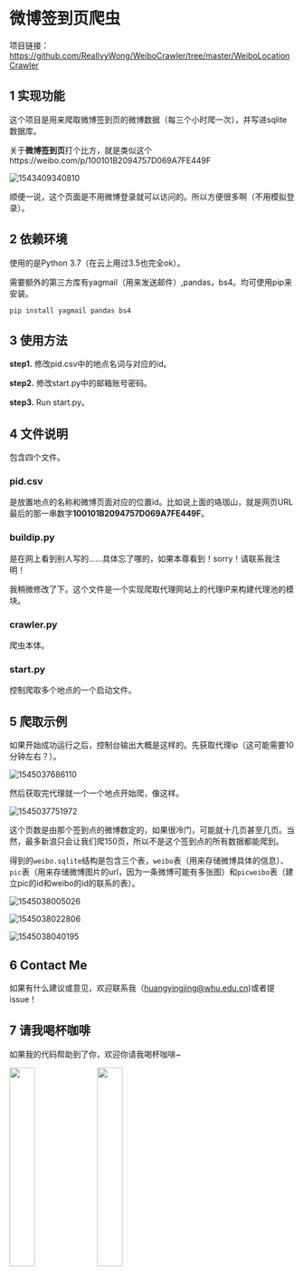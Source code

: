 # 微博签到页爬虫

项目链接：https://github.com/RealIvyWong/WeiboCrawler/tree/master/WeiboLocationCrawler

## 1 实现功能

这个项目是用来爬取微博签到页的微博数据（每三个小时爬一次），并写进sqlite数据库。

关于**微博签到页**打个比方，就是类似这个https://weibo.com/p/100101B2094757D069A7FE449F

![1543409340810](https://github.com/RealIvyWong/ImageHosting/raw/master/assets/1543409340810.png)

顺便一说，这个页面是不用微博登录就可以访问的。所以方便很多啊（不用模拟登录）。

## 2 依赖环境

使用的是Python 3.7（在云上用过3.5也完全ok）。

需要额外的第三方库有yagmail（用来发送邮件）,pandas，bs4。均可使用pip来安装。

```
pip install yagmail pandas bs4
```

## 3 使用方法

**step1.** 修改pid.csv中的地点名词与对应的id。

**step2.** 修改start.py中的邮箱账号密码。

**step3.** Run start.py。

## 4 文件说明

包含四个文件。

### pid.csv

是放置地点的名称和微博页面对应的位置id。比如说上面的珞珈山，就是网页URL最后的那一串数字**100101B2094757D069A7FE449F**。

### buildip.py

是在网上看到别人写的……具体忘了哪的，如果本尊看到！sorry！请联系我注明！

我稍微修改了下。这个文件是一个实现爬取代理网站上的代理IP来构建代理池的模块。

### crawler.py

爬虫本体。

### start.py

控制爬取多个地点的一个启动文件。

## 5 爬取示例

如果开始成功运行之后，控制台输出大概是这样的。先获取代理ip（这可能需要10分钟左右？）。

![1545037686110](https://github.com/RealIvyWong/ImageHosting/raw/master/assets/1545037686110.png)

然后获取完代理就一个一个地点开始爬，像这样。

![1545037751972](https://github.com/RealIvyWong/ImageHosting/raw/master/assets/1545037751972.png)

这个页数是由那个签到点的微博数定的，如果很冷门，可能就十几页甚至几页。当然，最多新浪只会让我们爬150页，所以不是这个签到点的所有数据都能爬到。

得到的`weibo.sqlite`结构是包含三个表，`weibo`表（用来存储微博具体的信息）、`pic`表（用来存储微博图片的url，因为一条微博可能有多张图）和`picweibo`表（建立pic的id和weibo的id的联系的表）。

![1545038005026](https://github.com/RealIvyWong/ImageHosting/raw/master/assets/1545038005026.png)

![1545038022806](https://github.com/RealIvyWong/ImageHosting/raw/master/assets/1545038022806.png)

![1545038040195](https://github.com/RealIvyWong/ImageHosting/raw/master/assets/1545038040195.png)

## 6 Contact Me

如果有什么建议或意见，欢迎联系我（huangyingjing@whu.edu.cn)或者提issue！

## 7 请我喝杯咖啡

如果我的代码帮助到了你，欢迎你请我喝杯咖啡~

<img src="https://github.com/RealIvyWong/ImageHosting/raw/master/assets/支付宝收款码.jpg" height="30%" width="30%"> <img src="https://github.com/RealIvyWong/ImageHosting/raw/master/assets/微信收款码.png" height="30%" width="30%">